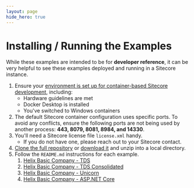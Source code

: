 ```yaml
---
layout: page
hide_hero: true
---
```

# Installing / Running the Examples

While these examples are intended to be for **developer reference**, it
can be very helpful to see these examples deployed and running in a Sitecore
instance.

1. Ensure your [environment is set up for container-based Sitecore development](https://containers.doc.sitecore.com/docs/environment-setup), including:
   * Hardware guidelines are met
   * Docker Desktop is installed
   * You've switched to Windows containers
2. The default Sitecore container configuration uses specific ports. To avoid any conflicts, ensure the following ports are not being used by another process: **443, 8079, 8081, 8984, and 14330**.
3. You'll need a Sitecore license file `license.xml` handy. 
   * If you do not have one, please reach out to your Sitecore contact.
4. [Clone the full repository](https://github.com/Sitecore/Helix.Examples) or [download it](https://github.com/Sitecore/Helix.Examples/archive/master.zip) and unzip into a local directory.
5. Follow the `README.md` instructions for each example.
   1. [Helix Basic Company - TDS](https://github.com/Sitecore/Helix.Examples/tree/master/examples/helix-basic-tds/README.md)
   2. [Helix Basic Company - TDS Consolidated](https://github.com/Sitecore/Helix.Examples/tree/master/examples/helix-basic-tds-consolidated/README.md)
   3. [Helix Basic Company - Unicorn](https://github.com/Sitecore/Helix.Examples/tree/master/examples/helix-basic-unicorn/README.md)
   4. [Helix Basic Company - ASP.NET Core](https://github.com/Sitecore/Helix.Examples/tree/master/examples/helix-basic-aspnetcore/README.md)